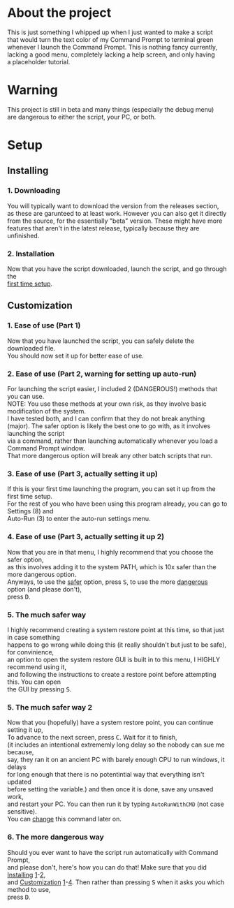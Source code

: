 # About the project

This is just something I whipped up when I just wanted to make a script  
that would turn the text color of my Command Prompt to terminal green  
whenever I launch the Command Prompt. This is nothing fancy currently,  
lacking a good menu, completely lacking a help screen, and only having  
a placeholder tutorial.

# Warning

This project is still in beta and many things (especially the debug menu)  
are dangerous to either the script, your PC, or both.

# Setup

## Installing

### 1. Downloading

You will typically want to download the version from the releases section,  
as these are garunteed to at least work. However you can also get it directly  
from the source, for the essentially "beta" version. These might have more  
features that aren't in the latest release, typically because they are unfinished.

### 2. Installation

Now that you have the script downloaded, launch the script, and go through the  
[first time setup](#First-Time-Setup).

## Customization

### 1. Ease of use (Part 1)

Now that you have launched the script, you can safely delete the downloaded file.  
You should now set it up for better ease of use.

### 2. Ease of use (Part 2, warning for setting up auto-run)

For launching the script easier, I included 2 (DANGEROUS!) methods that you can use.  
NOTE: You use these methods at your own risk, as they involve basic modification of the system.  
I have tested both, and I can confirm that they do not break anything (major).
The safer option is likely the best one to go with, as it involves launching the script  
via a command, rather than launching automatically whenever you load a Command Prompt window.  
That more dangerous option will break any other batch scripts that run.

### 3. Ease of use (Part 3, actually setting it up)

If this is your first time launching the program, you can set it up from the first time setup.  
For the rest of you who have been using this program already, you can go to Settings (8) and  
Auto-Run (3) to enter the auto-run settings menu.

### 4. Ease of use (Part 3, actually setting it up 2)

Now that you are in that menu, I highly recommend that you choose the safer option,  
as this involves adding it to the system PATH, which is 10x safer than the more dangerous option.  
Anyways, to use the [safer](#5-The-much-safer-way) option, press <kbd>S</kbd>, to use the more [dangerous](#6-The-more-dangerous-way) option (and please don't),  
press <kbd>D</kbd>.

### 5. The much safer way

I highly recommend creating a system restore point at this time, so that just in case something  
happens to go wrong while doing this (it really shouldn't but just to be safe), for convinience,  
an option to open the system restore GUI is built in to this menu, I HIGHLY recommend using it,  
and following the instructions to create a restore point before attempting this. You can open  
the GUI by pressing <kbd>S</kbd>.

### 5. The much safer way **2**

Now that you (hopefully) have a system restore point, you can continue setting it up,  
To advance to the next screen, press <kbd>C</kbd>. Wait for it to finish,  
(it includes an intentional extrememly long delay so the nobody can sue me because,  
say, they ran it on an ancient PC with barely enough CPU to run windows, it delays  
for long enough that there is no potentintial way that everything isn't updated  
before setting the variable.) and then once it is done, save any unsaved work,  
and restart your PC. You can then run it by typing `AutoRunWithCMD` (not case sensitive).  
You can [change](#Change-the-name-of-the-script) this command later on.

### 6. The more dangerous way

Should you ever want to have the script run automatically with Command Prompt,  
and please don't, here's how you can do that! Make sure that you did [Installing](#installing) [1](#1-downloading)-[2](#2-installation),  
and [Customization](#customization) [1](#1-ease-of-use-part-1)-[4](#4-ease-of-use-part-3-actually-setting-it-up-2). Then rather than pressing <kbd>S</kbd> when it asks you which method to use,  
press <kbd>D</kbd>.
